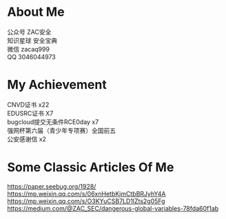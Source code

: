 # About Me


公众号 ZAC安全  
知识星球 安全宝典  
微信 zacaq999  
QQ  3046044973  

# My Achievement
CNVD证书 x22  
EDUSRC证书 X7  
bugcloud提交无条件RCE0day x7  
强网杯第六届（青少年专项赛）全国前五  
公安感谢信 x2  

# Some Classic Articles Of Me
https://paper.seebug.org/1928/  
https://mp.weixin.qq.com/s/06xnHetbKjmCtbBRJyhY4A  
https://mp.weixin.qq.com/s/O3KYuCSB7LD1lZts2g05Fg  
https://medium.com/@ZAC_SEC/dangerous-global-variables-78fda60f1ab  

